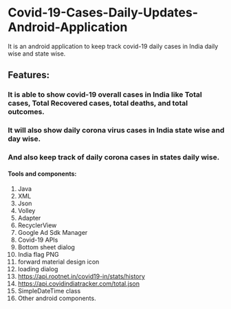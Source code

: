 # Covid-19-Cases-Daily-Updates-Android-Application
It is an android application to keep track covid-19 daily cases in India daily wise and state wise.

## Features:
### It is able to show covid-19 overall cases in India like Total cases, Total Recovered cases, total deaths, and total outcomes.
### It will also show daily corona virus cases in India state wise and day wise.
### And also keep track of daily corona cases in states daily wise.
#### Tools and components:
 1. Java
 2. XML
 3. Json
 4. Volley
 5. Adapter
 5. RecyclerView
 6. Google Ad Sdk Manager
 7. Covid-19 APIs
 8. Bottom sheet dialog
 11. India flag PNG
 12. forward  material design icon
 13. loading dialog
 16. https://api.rootnet.in/covid19-in/stats/history
 17. https://api.covidindiatracker.com/total.json
 18. SimpleDateTime class
 19. Other android components.
